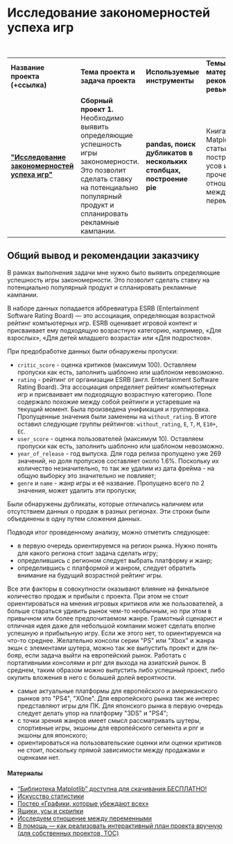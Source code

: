 # Исследование закономерностей успеха игр

<br/>
<table>
    <tr>
        <td><b>Название проекта (+ссылка)</b></td>
        <td><b>Тема проекта и задача проекта</b></td>
        <td><b>Используемые инструменты</b></td>
        <td><b>Темы инф. материалов и рекомендации ревьювера</b></td>
    </tr>
    <tr>
        <td><a href="https://github.com/DinoWithPython/ds_practicum_projects/blob/main/Закономерности%20успеха%20игр/03%20Сборный%20проект%201(Анализ%20рынка%20игровых%20платформ%20и%20игр).ipynb" target="_blank"><b>"Исследование закономерностей успеха игр"</b></a></td>
        <td><b>Сборный проект 1.</b> Необходимо выявить определяющие успешность игры закономерности. Это позволит сделать ставку на потенциально популярный продукт и спланировать рекламные кампании.</td>
        <td><b>pandas, поиск дубликатов в нескольких столбцах, построение pie</b></td>
        <td>Книга по Matplolib, статьи построения усов и прочего, отношение между переменными</td>
    </tr>
</table>

## Общий вывод и рекомендации заказчику
В рамках выполнения задачи мне нужно было выявить определяющие успешность игры закономерности. Это позволит сделать ставку на потенциально популярный продукт и спланировать рекламные кампании.

В наборе данных попадается аббревиатура ESRB (Entertainment Software Rating Board) — это ассоциация, определяющая возрастной рейтинг компьютерных игр. ESRB оценивает игровой контент и присваивает ему подходящую возрастную категорию, например, «Для взрослых», «Для детей младшего возраста» или «Для подростков».
    
При предобработке данных были обнаружены пропуски:
* `critic_score` - оценка критиков (максимум 100). Оставляем пропуски как есть, заполнить шаблонно или шаблоном невозможно.
* `rating` - рейтинг от организации ESRB (англ. Entertainment Software Rating Board). Эта ассоциация определяет рейтинг компьютерных игр и присваивает им подходящую возрастную категорию. Поле содержало похожие между собой рейтинги и устаревшие на текущий момент. Была произведена унификация и группировка. Пропущенные значения были заменены на `without_rating`. В итоге оставил следующие группы рейтингов: `without_rating`, `E`, `T`, `M`, `E10+`, `EC`.
* `user_score` - оценка пользователей (максимум 10). Оставляем пропуски как есть, заполнить шаблонно или шаблоном невозможно.
* `year_of_release` - год выпуска. Для года релиза пропущено уже 269 значений, но доля пропусков составляет около 1.6%. Поскольку их количество незначительно, то так же удалим из дата фрейма - на общую выборку это значительно не повлияет;
* `genre` и `name` - жанр игры и её название. Пропущено всего по 2 значения, может удалить эти пропуски;

Были обнаружены дубликаты, которые отличались наличием или отсутствием данных о продаж в разных регионах. Эти строки были объединены в одну путем сложения данных.

Подводя итог проведенному анализу, можно отметить следующее:  
* в первую очередь ориентируемся на регион рынка. Нужно понять для какого региона стоит задача сделать игру;
* определившись с регионом следует выбрать платформу и жанр;
* определившись с платформой и жанром, следует обратить внимание на будущий возрастной рейтинг игры.

Все эти факторы в совокупности оказывают влияние на финальное количество продаж и прибыли с проекта. При этом не стоит ориентироваться на мнения игровых критиков или же пользователей, а больше стараться удивить рынок чем-то необычным, но при этом в привычном или более предпочитаемом жанре. Грамотный сценарист и отличная идея даже для небольшой компании может сделать вполне успешную и прибыльную игру. Если же этого нет, то ориентируемся на что-то среднее. Желательно консоли серии "PS" или "Xbox" и жанра экшн с элементами шутера, можно так же выпустить проект и для пк-бояр, если задача выйти на европейский рынок. Работать с портативными консолями и рпг для выхода на азиатский рынок. В среднем, таким образом можно выпустить либо успешный проект, либо окупить вложения в него с большей долей вероятности.
* самые актуальные платформы для европейского и американского рынков это "PS4", "XOne". Для европейского рынка так же интерес представляют игры для ПК. Для японского рынка в первую очередь следует делать упор на платформу "3DS" и "PS4";
* с точки зрения жанров имеет смысл рассматривать шутеры, спортивные игры, экшоны для европейского сегмента и рпг и экшоны для японского;
* ориентироваться на пользовательские оценки или оценки критиков не стоит, поскольку прямой зависимости между продажами и оценками нет.
 
    
#### Материалы
* [“Библиотека Matplotlib” доступна для скачивания БЕСПЛАТНО!](https://devpractice.ru/matplotlib-book/)
* [Искусство статистики](https://www.mann-ivanov-ferber.ru/books/iskusstvo-statistiki/)
* [Постер «Графики, которые убеждают всех»](https://www.notion.so/6c5ae8ceb8b5411e907c93c9b5e6a44e)
* [Ящики, усы и скрипки](https://habr.com/ru/articles/533726/) 
* [Исследуем отношение между переменными](https://dfedorov.spb.ru/pandas/downey/%D0%98%D1%81%D1%81%D0%BB%D0%B5%D0%B4%D1%83%D0%B5%D0%BC%20%D0%BE%D1%82%D0%BD%D0%BE%D1%88%D0%B5%D0%BD%D0%B8%D0%B5%20%D0%BC%D0%B5%D0%B6%D0%B4%D1%83%20%D0%BF%D0%B5%D1%80%D0%B5%D0%BC%D0%B5%D0%BD%D0%BD%D1%8B%D0%BC%D0%B8.html?)
* [В помощь — как реализовать интерактивный план проекта вручную (для собственных проектов, TOC)](https://stackoverflow.com/questions/49535664/how-to-hyperlink-in-a-jupyter-notebook/49717704)